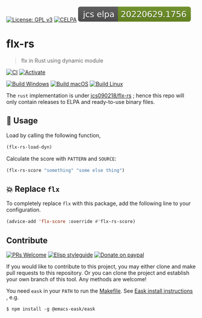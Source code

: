 [![License: GPL v3](https://img.shields.io/badge/License-GPL%20v3-blue.svg)](https://www.gnu.org/licenses/gpl-3.0)
[![CELPA](https://celpa.conao3.com/packages/flx-rs-badge.svg)](https://celpa.conao3.com/#/flx-rs)
[![JCS-ELPA](https://raw.githubusercontent.com/jcs-emacs/badges/master/elpa/v/flx-rs.svg)](https://jcs-emacs.github.io/jcs-elpa/#/flx-rs)

# flx-rs
> flx in Rust using dynamic module

[![CI](https://github.com/jcs-elpa/flx-rs/actions/workflows/test.yml/badge.svg)](https://github.com/jcs-elpa/flx-rs/actions/workflows/test.yml)
[![Activate](https://github.com/jcs-elpa/flx-rs/actions/workflows/activate.yml/badge.svg)](https://github.com/jcs-elpa/flx-rs/actions/workflows/activate.yml)

[![Build Windows](https://github.com/jcs-elpa/flx-rs/actions/workflows/build_win.yml/badge.svg)](https://github.com/jcs-elpa/flx-rs/actions/workflows/build_win.yml)
[![Build macOS](https://github.com/jcs-elpa/flx-rs/actions/workflows/build_macos.yml/badge.svg)](https://github.com/jcs-elpa/flx-rs/actions/workflows/build_macos.yml)
[![Build Linux](https://github.com/jcs-elpa/flx-rs/actions/workflows/build_linux.yml/badge.svg)](https://github.com/jcs-elpa/flx-rs/actions/workflows/build_linux.yml)

The `rust` implementation is under [jcs090218/flx-rs](https://github.com/jcs090218/flx-rs)
; hence this repo will only contain releases to ELPA and ready-to-use binary files.

## 🔨 Usage

Load by calling the following function,

```el
(flx-rs-load-dyn)
```

Calculate the score with `PATTERN` and `SOURCE`:

```el
(flx-rs-score "something" "some else thing")
```

## 💥 Replace `flx`

To completely replace `flx` with this package, add the following line to your
configuration.

```el
(advice-add 'flx-score :override #'flx-rs-score)
```

## Contribute

[![PRs Welcome](https://img.shields.io/badge/PRs-welcome-brightgreen.svg)](http://makeapullrequest.com)
[![Elisp styleguide](https://img.shields.io/badge/elisp-style%20guide-purple)](https://github.com/bbatsov/emacs-lisp-style-guide)
[![Donate on paypal](https://img.shields.io/badge/paypal-donate-1?logo=paypal&color=blue)](https://www.paypal.me/jcs090218)

If you would like to contribute to this project, you may either
clone and make pull requests to this repository. Or you can
clone the project and establish your own branch of this tool.
Any methods are welcome!

You need `eask` in your `PATH` to run the [Makefile](/Makefile).
See [Eask install instructions](https://emacs-eask.github.io/Getting-Started/Install-Eask/)
, e.g.

```
$ npm install -g @emacs-eask/eask
```
